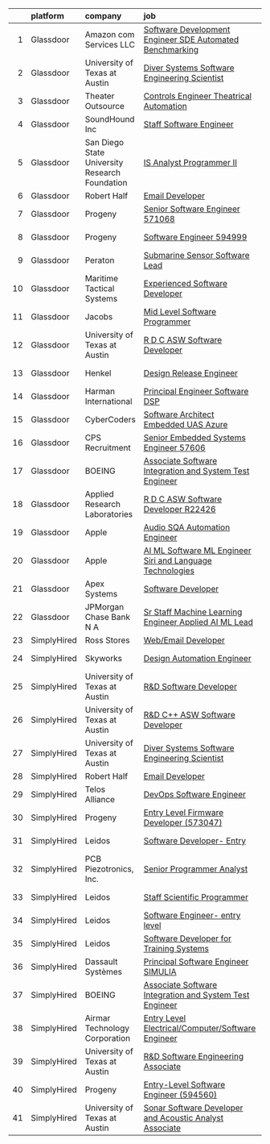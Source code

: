 

|    | platform    | company                                        | job                                                                                                                                                                                                                                                                                                                                                                                                                                                                                                                                                                                                                                                                                                                                                                                                                                                                                                                                                                                                                                                                                                                                                                                                                                                                                                                                                                                                                                                                                                                                                  | update_time   | location            |
|---:|:------------|:-----------------------------------------------|:-----------------------------------------------------------------------------------------------------------------------------------------------------------------------------------------------------------------------------------------------------------------------------------------------------------------------------------------------------------------------------------------------------------------------------------------------------------------------------------------------------------------------------------------------------------------------------------------------------------------------------------------------------------------------------------------------------------------------------------------------------------------------------------------------------------------------------------------------------------------------------------------------------------------------------------------------------------------------------------------------------------------------------------------------------------------------------------------------------------------------------------------------------------------------------------------------------------------------------------------------------------------------------------------------------------------------------------------------------------------------------------------------------------------------------------------------------------------------------------------------------------------------------------------------------|:--------------|:--------------------|
|  1 | Glassdoor   | Amazon com Services LLC                        | [Software Development Engineer  SDE  Automated Benchmarking](https://www.glassdoor.com/partner/jobListing.htm?pos=115&ao=1136043&s=58&guid=000001835ef65dc7831810ec49577192&src=GD_JOB_AD&t=SR&vt=w&cs=1_03bb557d&cb=1663745548226&jobListingId=1008144113447&jrtk=3-0-1gdffcnl8jihe801-1gdffcnlqjcbm800-93604167f71390ef-)                                                                                                                                                                                                                                                                                                                                                                                                                                                                                                                                                                                                                                                                                                                                                                                                                                                                                                                                                                                                                                                                                                                                                                                                                          | 4d            | Seattle, WA         |
|  2 | Glassdoor   | University of Texas at Austin                  | [Diver Systems Software Engineering Scientist](https://www.glassdoor.com/partner/jobListing.htm?pos=111&ao=1136043&s=58&guid=000001835ef65dc7831810ec49577192&src=GD_JOB_AD&t=SR&vt=w&cs=1_0b936cd5&cb=1663745548226&jobListingId=1008134570966&jrtk=3-0-1gdffcnl8jihe801-1gdffcnlqjcbm800-b68ce17203cedfa0-)                                                                                                                                                                                                                                                                                                                                                                                                                                                                                                                                                                                                                                                                                                                                                                                                                                                                                                                                                                                                                                                                                                                                                                                                                                        | 8d            | Austin, TX          |
|  3 | Glassdoor   | Theater Outsource                              | [Controls Engineer   Theatrical Automation](https://www.glassdoor.com/partner/jobListing.htm?pos=116&ao=1136043&s=58&guid=000001835ef65dc7831810ec49577192&src=GD_JOB_AD&t=SR&vt=w&ea=1&cs=1_015a496c&cb=1663745548226&jobListingId=1008149531471&jrtk=3-0-1gdffcnl8jihe801-1gdffcnlqjcbm800-67f7b1ecdf14d1e3-)                                                                                                                                                                                                                                                                                                                                                                                                                                                                                                                                                                                                                                                                                                                                                                                                                                                                                                                                                                                                                                                                                                                                                                                                                                      | 1d            | Syracuse, NY        |
|  4 | Glassdoor   | SoundHound Inc                                 | [Staff Software Engineer](https://www.glassdoor.com/partner/jobListing.htm?pos=114&ao=1136043&s=58&guid=000001835ef65dc7831810ec49577192&src=GD_JOB_AD&t=SR&vt=w&ea=1&cs=1_b6d7c609&cb=1663745548226&jobListingId=1008130047195&jrtk=3-0-1gdffcnl8jihe801-1gdffcnlqjcbm800-3428b7ce9c956431-)                                                                                                                                                                                                                                                                                                                                                                                                                                                                                                                                                                                                                                                                                                                                                                                                                                                                                                                                                                                                                                                                                                                                                                                                                                                        | 11d           | Santa Clara, CA     |
|  5 | Glassdoor   | San Diego State University Research Foundation | [IS Analyst Programmer II](https://www.glassdoor.com/partner/jobListing.htm?pos=117&ao=1136043&s=58&guid=000001835ef65dc7831810ec49577192&src=GD_JOB_AD&t=SR&vt=w&cs=1_b1966ed5&cb=1663745548226&jobListingId=1008150424630&jrtk=3-0-1gdffcnl8jihe801-1gdffcnlqjcbm800-f3dab425f644b186-)                                                                                                                                                                                                                                                                                                                                                                                                                                                                                                                                                                                                                                                                                                                                                                                                                                                                                                                                                                                                                                                                                                                                                                                                                                                            | 24h           | San Diego, CA       |
|  6 | Glassdoor   | Robert Half                                    | [Email Developer](https://www.glassdoor.com/partner/jobListing.htm?pos=103&ao=1110586&s=58&guid=000001835ef65dc7831810ec49577192&src=GD_JOB_AD&t=SR&vt=w&ea=1&cs=1_124ca66e&cb=1663745548224&jobListingId=1008145675095&cpc=6FC5BA77C9A4CD78&jrtk=3-0-1gdffcnl8jihe801-1gdffcnlqjcbm800-1d30b377a342ae9d--6NYlbfkN0CpzDdaQkua3np5pkmj49lKioZwmwxQ-yx5plwbYmV_MzWNBoPgCjn5bOtxNwC6GJ4nMXlh70SbCFcICXIgnZkuA1M2Q3cbZxvyy2idv8eL8hhk9lI80DRwFm1NMXGvI86YHjJOPaVV2F-OE7mVDddpF962aw6WMRMYnU2tZV44lSwwG1i4aejl7F6k0hM_UKudqKwWhDvxHE20f0naDvq1c2CX3BaHo_g6IMo1DwR4GwPlvtLo4aggaKBl7WPRKQvtMpZkrnFi1nAeK8kY_8jU65eLSMAgARJCwHejcBS0AGyoQUu0mM1lXERqDDHXSxk_QT1ZbdlUMjKsOOnkIu0BERXl5T6UrGlYIgjlONB7QldhiavHOCFt8LXu2M7lL_lGjcb6xqf_8fpWAq8e4oCylPD5fA5zSNBaBOxVz4mtPE8QZ0HqE6PyyXHiZb2ixX4W00tvcuSQ9fDGO2kJgaecpupqAj0l49kmRzcOuthPlk-PstcfUm3f94l-TsiizdQpkYHxAK9mX685Et2O9aMuV9FfmmeGr8UFoi_BenunXscemDuPXCTg)                                                                                                                                                                                                                                                                                                                                                                                                                                                                                                                                                                                                                                           | 4d            | Denver, CO          |
|  7 | Glassdoor   | Progeny                                        | [Senior Software Engineer   571068 ](https://www.glassdoor.com/partner/jobListing.htm?pos=122&ao=1136043&s=58&guid=000001835ef65dc7831810ec49577192&src=GD_JOB_AD&t=SR&vt=w&cs=1_f18ebb17&cb=1663745548226&jobListingId=1008146023366&jrtk=3-0-1gdffcnl8jihe801-1gdffcnlqjcbm800-f0fd6c0004d9c04e-)                                                                                                                                                                                                                                                                                                                                                                                                                                                                                                                                                                                                                                                                                                                                                                                                                                                                                                                                                                                                                                                                                                                                                                                                                                                  | 4d            | Canonsburg, PA      |
|  8 | Glassdoor   | Progeny                                        | [Software Engineer  594999 ](https://www.glassdoor.com/partner/jobListing.htm?pos=120&ao=1136043&s=58&guid=000001835ef65dc7831810ec49577192&src=GD_JOB_AD&t=SR&vt=w&cs=1_fe8ea63b&cb=1663745548226&jobListingId=1008134031369&jrtk=3-0-1gdffcnl8jihe801-1gdffcnlqjcbm800-6d016ac3371836b7-)                                                                                                                                                                                                                                                                                                                                                                                                                                                                                                                                                                                                                                                                                                                                                                                                                                                                                                                                                                                                                                                                                                                                                                                                                                                          | 8d            | Manassas, VA        |
|  9 | Glassdoor   | Peraton                                        | [Submarine Sensor Software Lead](https://www.glassdoor.com/partner/jobListing.htm?pos=104&ao=1110586&s=58&guid=000001835ef65dc7831810ec49577192&src=GD_JOB_AD&t=SR&vt=w&cs=1_9cf2ba65&cb=1663745548225&jobListingId=1008144586565&cpc=654405A9B1E0A9F5&jrtk=3-0-1gdffcnl8jihe801-1gdffcnlqjcbm800-4afa93ddc6898331--6NYlbfkN0Cx7R8OmodZU4Ze4hnUhR0Myw3_voyDLMHXumN7ynSuTrXceT3foN28OOGtcbbQ_77U7UNRulVcOgY5cRqu16E8VPqAsrwK8dH0pQCty9r3ePSUYTt8vjujt1CcL04ykdF9Je4qwDuIFdjKBWuQzhLl644CleAu7B0TjFkf8HTu0IVAgCw4uVqUH_F10sza1TYjHbT9-3NPQlgoWpdw-OnxgJfW6NCbqDIn7UfcNgWLqOOxkoRS0wxDZVojGXc3xvwHIlnNi5GwGxFecgT1m4StshdTSKbJgUInyl-ogw3v_hs45xOq4r-tdRCjBeZyhA-kqY1lxD3BvZnby2trPnHPWvrZC69qDTQoutVAKS5KqwckjjBlaToy-6afnzdKmOyOUdnJ9FebdeVWP_g00lvk33H-qclKlRXoK-9Qy2sSMREMWl7SjpLI2qoSLHb5Hd6_wWN7jJhpoZOjuhEkpt14WEm3QPKb_59bmnrKxyQTy75GCsS4N6n93EGrLfiokJXYuFbylqaCXBi-L53fBl3ckjQ-xAQlPV64V5QYVFX4ediLQwyaFQ8mQBtyqx408oYySaw5A700-ccLypKcjMwBQOjXjjlfsJxV7evWyCZjVcfUAq5NXarK3XNvB_dfROQNsX7Y28WiA_q9cdNtMdHL2sFM8AyaHOfh4roXXRH2eHCbIZORmzm38l5edqhhHK_SyM8KWusgyRSkNs2rRoSz6fiPGVYhrt9BgBcr3WSAEwyeR6DoLlPaJUX3O4x3oXWEelfr4CdwItpfmkNWsua-Pi7iDFlDM9Q0EdtJrncEbc2dCzUcHSDV21B_BcYfMkabHbPC5elxHsX2er3oRJOPJGghANDUxu-6Uail2mZVApR1_RvusaXaW9UGS20jzfwB-Fnx7fhEgFAeW3mCGiIvAoOxf3YlNmIecZsHHuBTdaWdTQ1XXBNKnYfM12RELxRHnLWE1HoqyrUT5It92NePiKCZE9JTjD6hFl12tp2VKLtYqa2nQbWXg6pDWBnISlZmd59ZmE8leAn2-vFvT0ia70JtmC3dBiIb_Nd_VprwHS3yTG5I9qkQ26omupIDbvd_8uY06A5_8OuJa729Km5cA9uwKFU8PhEyd_XfrJpwXczUBoPwc3DX0Bx7DlygwAXVmcCtRHProZj9lBj7_sNk) | 4d            | Bethesda, MD        |
| 10 | Glassdoor   | Maritime Tactical Systems                      | [Experienced Software Developer](https://www.glassdoor.com/partner/jobListing.htm?pos=101&ao=1110586&s=58&guid=000001835ef65dc7831810ec49577192&src=GD_JOB_AD&t=SR&vt=w&ea=1&cs=1_8179ea6d&cb=1663745548224&jobListingId=1008149197652&cpc=9FFE37255B2C047E&jrtk=3-0-1gdffcnl8jihe801-1gdffcnlqjcbm800-81bb24394b5abab6--6NYlbfkN0AtR68e5gWpPxoovZgA7Udo-dcymoK0NpHFMpIgh7LYzw56sJYO5BCaP-bqJbaXFb_-ej51BS-QNSIWQaRzNmG2_RvMR4LiDIjiWnQ0kaTCf_kylRMyRIsBM2wpIDBlBWIhyaDEsQtPzD_cB10uLc6yBP3cPpsqVA5vTZpkP-AhwayiN2eDEH1kNS-S8pAfwLLOaocv9P_WavJ_qVorznlNxQHKsQP7E63qMGb_ZnMysNknvRSRIY-TxPS16t9mvtAgdDlJ_hZUh9JcxdabA1W1W5o0pAQ0ynQiahVxcsEGgmwTVu8wtxOEwuui-Xec2rPJoYhzbthr6Y73Rb2IlgirgXRAJDNfXqnI1kBsH68Ck4bAP0OHgv4cOaUhq8W-JHpUyzs7BulGHadtu_GrnmzmhwF6z5Pb8VzyXBKFtXxMHnvNIp4jY1ii0vfytjeRRfK3enFUlFgIqp7y99C2LvthdL3Ia2E_rcJKUEH9e0arJXHd4DSfruybapml1_NC_lpCHD2D_vAFunjghOo2eabj)                                                                                                                                                                                                                                                                                                                                                                                                                                                                                                                                                                                                                                                            | 1d            | Melbourne, FL       |
| 11 | Glassdoor   | Jacobs                                         | [Mid Level Software Programmer](https://www.glassdoor.com/partner/jobListing.htm?pos=121&ao=1136043&s=58&guid=000001835ef65dc7831810ec49577192&src=GD_JOB_AD&t=SR&vt=w&cs=1_19abaa11&cb=1663745548226&jobListingId=1008128557334&jrtk=3-0-1gdffcnl8jihe801-1gdffcnlqjcbm800-0af984db1dd2315d-)                                                                                                                                                                                                                                                                                                                                                                                                                                                                                                                                                                                                                                                                                                                                                                                                                                                                                                                                                                                                                                                                                                                                                                                                                                                       | 11d           | Bingham Farms, MI   |
| 12 | Glassdoor   | University of Texas at Austin                  | [R D C   ASW Software Developer](https://www.glassdoor.com/partner/jobListing.htm?pos=110&ao=1136043&s=58&guid=000001835ef65dc7831810ec49577192&src=GD_JOB_AD&t=SR&vt=w&cs=1_c462b1c7&cb=1663745548226&jobListingId=1008134571094&jrtk=3-0-1gdffcnl8jihe801-1gdffcnlqjcbm800-505db6517f58eced-)                                                                                                                                                                                                                                                                                                                                                                                                                                                                                                                                                                                                                                                                                                                                                                                                                                                                                                                                                                                                                                                                                                                                                                                                                                                      | 8d            | Austin, TX          |
| 13 | Glassdoor   | Henkel                                         | [Design   Release Engineer](https://www.glassdoor.com/partner/jobListing.htm?pos=105&ao=1110586&s=58&guid=000001835ef65dc7831810ec49577192&src=GD_JOB_AD&t=SR&vt=w&cs=1_98e3a924&cb=1663745548225&jobListingId=1008129968269&cpc=654405A9B1E0A9F5&jrtk=3-0-1gdffcnl8jihe801-1gdffcnlqjcbm800-dd6aa8f583606936--6NYlbfkN0Bnb2JtfZ4AEsMA1Pu2i33F7qA_ifajj7vsPj00nFwV5oJ5S38d4YJev97vL1XpAk697PcgHYCrOvaQ3Dld0Ehq3dDuTjOxMQELFMqHYyzv8g-iyjePoYaXQPojbGhFNqwV1qsbWNqeA7M6FV-OtylbeTOenxbAa9MXgTQTS5a_7jf0Lvd4ZhSRlgInXfbCYu-3_ow_-ZWkEroBYDeykZSfFMmpIincXL_Ulx_Rq_IrHVIXCGGwo0K954_4K0ln7DYw-u2ikOjis4bSbSHvCJ79G0UdrRWHNdqIltlHwvXq_YTFCRROXLusTH2upSRwdOkkCja1kplSwLsZJNB8O6zQsfT-8fhaFI5Bf9ygkQ1B096_rfqaNN1X2IvU2T4UG2d0jezkY9Er9uy6SsjHsMVPxEhJVA3eotUdsvnQPepHESHBh-w3iHvb4-N5pmbWISUaX3coo61xVdOAullYZs9AQMr2wr0ct2Lw4vX2CUTpYg2ChLy76fGlzNpO3eUMNEpOCzhj-1hmszxmawu2Bongx12wQRThlXz5NZzDLzGROg%3D%3D)                                                                                                                                                                                                                                                                                                                                                                                                                                                                                                                                                                                                                                          | 11d           | Madison Heights, MI |
| 14 | Glassdoor   | Harman International                           | [Principal Engineer  Software DSP](https://www.glassdoor.com/partner/jobListing.htm?pos=118&ao=1136043&s=58&guid=000001835ef65dc7831810ec49577192&src=GD_JOB_AD&t=SR&vt=w&cs=1_5c743cde&cb=1663745548226&jobListingId=1008126856852&jrtk=3-0-1gdffcnl8jihe801-1gdffcnlqjcbm800-555e2380c94f309b-)                                                                                                                                                                                                                                                                                                                                                                                                                                                                                                                                                                                                                                                                                                                                                                                                                                                                                                                                                                                                                                                                                                                                                                                                                                                    | 12d           | Novi, MI            |
| 15 | Glassdoor   | CyberCoders                                    | [Software Architect  Embedded UAS  Azure ](https://www.glassdoor.com/partner/jobListing.htm?pos=108&ao=1110586&s=58&guid=000001835ef65dc7831810ec49577192&src=GD_JOB_AD&t=SR&vt=w&ea=1&cs=1_78d7fbe8&cb=1663745548226&jobListingId=1008152464671&cpc=8795CF9063CD573D&jrtk=3-0-1gdffcnl8jihe801-1gdffcnlqjcbm800-2b4e161422a261f6--6NYlbfkN0CpFJQzrgRR8WqXWK1qKKEqALWJw739KlKqr2H-MSI4eoBlI4EFrmor2FYZMP3muM3oVLaOs4f3sOzq0npVdBLXadVU0r5VpHRZ8Kt5J3xmm2PUmnrfjVW3sUJVo5WdzO7IC3ShFHfywVhmoXdFmZ2AgpUTy2zM3KHH-z7t6CTqcm9ITT6UZOZbJG_81nG8A2af6mnKEkGhi0hiKCFOqamAYTt1_x8eUjVAtbVWbM-OcwMdJVXLFPgdUbkTPMqvWKPi62JxHK1s_Y0BvzSi8OdzrTRu-OYGIQL0uBcnrXeFm6NMRD0M4NKxjs9B65M_7ISEXaqNXhI9Ozb3cDArICBZaOa17I6uLc524YaXsj657aNkbFdRRRdHB69EwLgxu5zrh9VGlPFPs6m6Unpjsf8kYWOkXrBwugEtutRi7ctgshjQlsK0waPgm4tpvhd7K285OHVfzQjmuixEFci-rWXK-PR9f_c5RIZj2tU3Bb0LNYBLc9bXBuZYjMqiqE8f-qoyWa8sKPHa917C1DmOg6UhtVgdFQYXcHvgvY0VykmSTZcdRXexDkA7qeAQTpOD2IIo0_RFWwI-iyxju7PxS251PzsL02CYF_-G9RPqiDE9ld8dDCbw6kHQB0S9DHfxMQPclTIqBLzJXLbd9SlJXQ-pi6AQCly5wp_fp_5rb9f_J3oh20lf-erWnuVDx3JyWkWS26Qx4PI3WHLGjA4BGXEL5VXvHXG8T6O85s5M4XMvLe3lek8MXgntW_SuseGcVCtf0xp58t2tVYag_3WR_bGk9zCI53rtIpVD9gJ3cMSG_dgvx5vHFLptSLVcju31Mb3d607QCPVBbTMFFQZ_MFnmMIyI1fZNGEwc5o62dA_bpdGyMx1tnhLMKKMORojpCKQDgjw4x7pJR0mf0GbbgVdTlQut2CzzPtxp4RB1ByoFvpfrQzC9ZM5V2LfQLJx0OD9qMdyZE93Ok5l7vSshfigenCQNtazDdrc-fAhr5qWP2xBlOYYEZ5a7RaA6I_WqPl_Evyqy0p4ORw%3D%3D)                                                                                                                      | 24h           | Long Beach, CA      |
| 16 | Glassdoor   | CPS Recruitment                                | [Senior Embedded Systems Engineer   57606](https://www.glassdoor.com/partner/jobListing.htm?pos=107&ao=1110586&s=58&guid=000001835ef65dc7831810ec49577192&src=GD_JOB_AD&t=SR&vt=w&ea=1&cs=1_e15428f5&cb=1663745548225&jobListingId=1008149801340&cpc=32EE424DE2B657EB&jrtk=3-0-1gdffcnl8jihe801-1gdffcnlqjcbm800-25d289ac05a5d6dc--6NYlbfkN0DgoHcTH3ZibdXDbE1VvvRa3XowIWs6m5qI-FjqauRle3m8kONFkUSrxT8FSUKqy7Wz-Yvsv1ZwG-CRYWe2HD_Zj7HHQ35gSPtmpbvQZ2wvcmhZMYWoyoBbKqHtn7iGJQ2P4WjRqktvfyQ4_R1_sunaqWeABn2kQYifpHUGlHloik6OyvtF3IUkiyj4LsbgG3SzRCk_t7m3pEX_3gXo8lqsIU_Mv-04812FB977lTbIyJDG19x-ml3g_wMN9Hj7Tkk1sIaRY8F9MktZVTX0oZWXXT4ExUucteQSIRDRRewxm3J-NRNIMbN6IK-ozGJ7-lQi4aYupRsv61T0HjKYGt9xxuipuWUIv9rkWYYcNCzsLXT3HGicIDDRBXm7WihJNj5g0jzwRsrJmYsa2lC2MlcSybSXPKCqj_VQft7x7Ywf7A_-YHrx19McI1WYqwLkgvl9yUPh-qaI4d8Z-_7UsLqf-2S0najZJzz14vBkyqA0Wg%3D%3D)                                                                                                                                                                                                                                                                                                                                                                                                                                                                                                                                                                                                                                                                                      | 1d            | Amherst, NY         |
| 17 | Glassdoor   | BOEING                                         | [Associate Software Integration and System Test Engineer](https://www.glassdoor.com/partner/jobListing.htm?pos=102&ao=1110586&s=58&guid=000001835ef65dc7831810ec49577192&src=GD_JOB_AD&t=SR&vt=w&cs=1_5dca3a2c&cb=1663745548224&jobListingId=1008148917198&cpc=5FEB1BEB8E14EF52&jrtk=3-0-1gdffcnl8jihe801-1gdffcnlqjcbm800-c08b1ebfa10ace84--6NYlbfkN0BddK4H-tsabPiX3BvkwhvbvP4OkLNzlRX6egXJy9Hb11ERhvpR4KXHiogI9i6BJrm0d40Aj3k0NuBVlrnQRDQdbH71mcj39yvDRs_kg8YOHczMAzeAtk4pecqowxlIFB5I_WCB_6Af8zZ9PZ9aQmgYvwIQGUI4abcONbxvFDNEjukPmuqyaNCnmhmWiH4AJxTAi6qrUkQRgHPGPHgex592s2eJYASi9YqEq7jrCsz4r4t78tACQUARiQ58zCh2brA6Wr0B7d7DUIJHUjQWUNa13ticwf4K9GT2uhbCrwaz68QfJ4y2ic0tz92HcYXycwLs45IlZTTiKVR4wMRT1SEyPq4DlzvVwF5BTtm1P0Tf6LqNjEtLKlyPpmUMSrcoGDc8iOWnM563W5zqDRwXNdpPrWfbGxSBHU3I5uR2_8dwEzmXOM6my_WhHefu-irQ62OLWvA4MeE17A%3D%3D)                                                                                                                                                                                                                                                                                                                                                                                                                                                                                                                                                                                                                                                                                                            | 1d            | Kent, WA            |
| 18 | Glassdoor   | Applied Research Laboratories                  | [R D C   ASW Software Developer R22426](https://www.glassdoor.com/partner/jobListing.htm?pos=112&ao=1136043&s=58&guid=000001835ef65dc7831810ec49577192&src=GD_JOB_AD&t=SR&vt=w&ea=1&cs=1_f8b6616a&cb=1663745548226&jobListingId=1008134873870&jrtk=3-0-1gdffcnl8jihe801-1gdffcnlqjcbm800-9e99523256cc7a65-)                                                                                                                                                                                                                                                                                                                                                                                                                                                                                                                                                                                                                                                                                                                                                                                                                                                                                                                                                                                                                                                                                                                                                                                                                                          | 8d            | Austin, TX          |
| 19 | Glassdoor   | Apple                                          | [Audio SQA Automation Engineer](https://www.glassdoor.com/partner/jobListing.htm?pos=113&ao=1136043&s=58&guid=000001835ef65dc7831810ec49577192&src=GD_JOB_AD&t=SR&vt=w&cs=1_9c75b64a&cb=1663745548226&jobListingId=1008146904400&jrtk=3-0-1gdffcnl8jihe801-1gdffcnlqjcbm800-2883d3b1dd5e8401-)                                                                                                                                                                                                                                                                                                                                                                                                                                                                                                                                                                                                                                                                                                                                                                                                                                                                                                                                                                                                                                                                                                                                                                                                                                                       | 3d            | Cupertino, CA       |
| 20 | Glassdoor   | Apple                                          | [AI ML   Software  ML  Engineer  Siri and Language Technologies](https://www.glassdoor.com/partner/jobListing.htm?pos=109&ao=1136043&s=58&guid=000001835ef65dc7831810ec49577192&src=GD_JOB_AD&t=SR&vt=w&cs=1_42d13944&cb=1663745548225&jobListingId=1008146904371&jrtk=3-0-1gdffcnl8jihe801-1gdffcnlqjcbm800-c37c15d6316a917e-)                                                                                                                                                                                                                                                                                                                                                                                                                                                                                                                                                                                                                                                                                                                                                                                                                                                                                                                                                                                                                                                                                                                                                                                                                      | 3d            | Cambridge, MA       |
| 21 | Glassdoor   | Apex Systems                                   | [Software Developer](https://www.glassdoor.com/partner/jobListing.htm?pos=106&ao=1110586&s=58&guid=000001835ef65dc7831810ec49577192&src=GD_JOB_AD&t=SR&vt=w&ea=1&cs=1_8bac2686&cb=1663745548225&jobListingId=1008143341273&cpc=8795CF9063CD573D&jrtk=3-0-1gdffcnl8jihe801-1gdffcnlqjcbm800-28844eac39369d01--6NYlbfkN0DqWjE27Bj7wQp7zwejGyju2OyxUuq4SEucXSyN07WCWejYvQmJsgF2DYF8Y-TYieAFOYR7mwoVX3UFdAgmeb2F2B3opQw2wHm_zyLHmy4TCBnCgpLmuLRoHVj1p-weLc43NmWqS76UxEsRtpvNfmgjelNHp-FkrimqmxUiFI9vr882Cj15v_KT5syHujiRrebD6h8nvuVKcl-HL9cpb1KILkFI7XQBbGn-WLQ65BzcvmR54a0tsDGtDvnn63rce5UEoXBsqMBU1P-d6V4rLNnCGK3kJVn8zy2ov8ZrFeYWn2bI1pXUJj95ERT2ToOzcz1SQkr3o0YuxXqEgIU0jv5h6iE5XUUrx3Y0N8Bf9wHFyAn_1nanlgo9LqNbzR39AwWu9k5xgDnk5wmen7QixFPFc9cmxlxwDndbm0ynzu-aqPqQ_Z38xgA9Troli24Zxky5wJ6P-Of8Y-gYxnXlxY2HVU5RlMBMTzhzCj6E3_0FEWiV_m7vpuO78FiqssjNQhR5kxEUuTKGh3wad19II32V2SmKXkuCtyUe9hXQfDXBFJ0quVEgSupslIqkSXYVBvmO9Vu8TEZD6o0vl_00U8Dk6y-ZB7gTv6WmDEFPSm5Zr5rz1nn4Huo6MhkQ--JSt1t34xuhjJKqiQ%3D%3D)                                                                                                                                                                                                                                                                                                                                                                                                                                                                                                                                            | 5d            | Bethesda, MD        |
| 22 | Glassdoor   | JPMorgan Chase Bank  N A                       | [Sr  Staff Machine Learning Engineer   Applied AI ML Lead](https://www.glassdoor.com/partner/jobListing.htm?pos=119&ao=1136043&s=58&guid=000001835ef65dc7831810ec49577192&src=GD_JOB_AD&t=SR&vt=w&cs=1_b2c8ad69&cb=1663745548226&jobListingId=1008135419592&jrtk=3-0-1gdffcnl8jihe801-1gdffcnlqjcbm800-c192268a470b92e3-)                                                                                                                                                                                                                                                                                                                                                                                                                                                                                                                                                                                                                                                                                                                                                                                                                                                                                                                                                                                                                                                                                                                                                                                                                            | 8d            | Palo Alto, CA       |
| 23 | SimplyHired | Ross Stores                                    | [Web/Email Developer](https://www.simplyhired.com/job/iapHcCXyBAwSCQxFgqTzcH6pCeCWlT5U6RhkIjo60dultz2bPETatw?q=acoustic+developer)                                                                                                                                                                                                                                                                                                                                                                                                                                                                                                                                                                                                                                                                                                                                                                                                                                                                                                                                                                                                                                                                                                                                                                                                                                                                                                                                                                                                                   | Recently      | Dublin, CA          |
| 24 | SimplyHired | Skyworks                                       | [Design Automation Engineer](https://www.simplyhired.com/job/GMzk5upUbz1qF-SBrkSsFLsiN5caOM8v4mIg5O0FWal4rG395wgOhA?q=acoustic+developer)                                                                                                                                                                                                                                                                                                                                                                                                                                                                                                                                                                                                                                                                                                                                                                                                                                                                                                                                                                                                                                                                                                                                                                                                                                                                                                                                                                                                            | Recently      | Beaverton, OR       |
| 25 | SimplyHired | University of Texas at Austin                  | [R&D Software Developer](https://www.simplyhired.com/job/vqHuy_oZJgXYZ1HSMIdDPj22ukbWjaDArX3G_rEkMwPmFtnM5JtubQ?q=acoustic+developer)                                                                                                                                                                                                                                                                                                                                                                                                                                                                                                                                                                                                                                                                                                                                                                                                                                                                                                                                                                                                                                                                                                                                                                                                                                                                                                                                                                                                                | Recently      | Austin, TX          |
| 26 | SimplyHired | University of Texas at Austin                  | [R&D C++ ASW Software Developer](https://www.simplyhired.com/job/pEQni4i9pOYw9IXH3I-IIZgzh2BAMODia4K5kiQKcErX1n4dTTq5gQ?q=acoustic+developer)                                                                                                                                                                                                                                                                                                                                                                                                                                                                                                                                                                                                                                                                                                                                                                                                                                                                                                                                                                                                                                                                                                                                                                                                                                                                                                                                                                                                        | 8d            | Austin, TX          |
| 27 | SimplyHired | University of Texas at Austin                  | [Diver Systems Software Engineering Scientist](https://www.simplyhired.com/job/ET8ZLLB_7pra6pjLTPLb0yVmyw6W3IqweeuAVgqdGyx8X5ZscSNBHQ?q=acoustic+developer)                                                                                                                                                                                                                                                                                                                                                                                                                                                                                                                                                                                                                                                                                                                                                                                                                                                                                                                                                                                                                                                                                                                                                                                                                                                                                                                                                                                          | 8d            | Austin, TX          |
| 28 | SimplyHired | Robert Half                                    | [Email Developer](https://www.simplyhired.com/job/BVIgBJgCpxv-cFy0d_7E9Pz7QxiyU_8mBeDOWeRs5Ka68IK6Es0Vsw?q=acoustic+developer)                                                                                                                                                                                                                                                                                                                                                                                                                                                                                                                                                                                                                                                                                                                                                                                                                                                                                                                                                                                                                                                                                                                                                                                                                                                                                                                                                                                                                       | 4d            | Denver, CO          |
| 29 | SimplyHired | Telos Alliance                                 | [DevOps Software Engineer](https://www.simplyhired.com/job/60pzz4L5D8jyQznk7xCHuh-sXpm8UKepKgOSUU5hK41ghLTOS_rCAA?q=acoustic+developer)                                                                                                                                                                                                                                                                                                                                                                                                                                                                                                                                                                                                                                                                                                                                                                                                                                                                                                                                                                                                                                                                                                                                                                                                                                                                                                                                                                                                              | Recently      | United States       |
| 30 | SimplyHired | Progeny                                        | [Entry Level Firmware Developer (573047)](https://www.simplyhired.com/job/8VbYTCxiS9k3bMRrSS3g3GK0UcdpspeLcZsjgXRSWAkaA9EcHRZQ5w?q=acoustic+developer)                                                                                                                                                                                                                                                                                                                                                                                                                                                                                                                                                                                                                                                                                                                                                                                                                                                                                                                                                                                                                                                                                                                                                                                                                                                                                                                                                                                               | Recently      | Manassas, VA        |
| 31 | SimplyHired | Leidos                                         | [Software Developer- Entry](https://www.simplyhired.com/job/OMt6vZk5JeJAtZd3_3AKdJWbvrBfdKa6bpt0Tl_hJw-ZvKWKZccq1Q?q=acoustic+developer)                                                                                                                                                                                                                                                                                                                                                                                                                                                                                                                                                                                                                                                                                                                                                                                                                                                                                                                                                                                                                                                                                                                                                                                                                                                                                                                                                                                                             | Recently      | Bethesda, MD        |
| 32 | SimplyHired | PCB Piezotronics, Inc.                         | [Senior Programmer Analyst](https://www.simplyhired.com/job/eQBYwWiHkxugufpP5RasTROUJ8GSCTQyB7il0JPt8M58snoQJ9LUjQ?q=acoustic+developer)                                                                                                                                                                                                                                                                                                                                                                                                                                                                                                                                                                                                                                                                                                                                                                                                                                                                                                                                                                                                                                                                                                                                                                                                                                                                                                                                                                                                             | Recently      | Depew, NY           |
| 33 | SimplyHired | Leidos                                         | [Staff Scientific Programmer](https://www.simplyhired.com/job/GNbhlB7-Uc2eQlyNGjE87jjN9fhs_0AC_FMmdKmdJzhKOfWyK-2yuA?q=acoustic+developer)                                                                                                                                                                                                                                                                                                                                                                                                                                                                                                                                                                                                                                                                                                                                                                                                                                                                                                                                                                                                                                                                                                                                                                                                                                                                                                                                                                                                           | Recently      | Bethesda, MD        |
| 34 | SimplyHired | Leidos                                         | [Software Engineer- entry level](https://www.simplyhired.com/job/Az5T0epSSCPR4XV7ajlOEo-A-9r5_k74JX5R6cCBLGfq_-y5m99KRg?q=acoustic+developer)                                                                                                                                                                                                                                                                                                                                                                                                                                                                                                                                                                                                                                                                                                                                                                                                                                                                                                                                                                                                                                                                                                                                                                                                                                                                                                                                                                                                        | Recently      | Bethesda, MD        |
| 35 | SimplyHired | Leidos                                         | [Software Developer for Training Systems](https://www.simplyhired.com/job/bkZMqLcMEW3WoKMF4vv5LTlDXVzHoXRsF35WIS_tZNhHme0iBV-Cow?q=acoustic+developer)                                                                                                                                                                                                                                                                                                                                                                                                                                                                                                                                                                                                                                                                                                                                                                                                                                                                                                                                                                                                                                                                                                                                                                                                                                                                                                                                                                                               | Recently      | Bethesda, MD        |
| 36 | SimplyHired | Dassault Systèmes                              | [Principal Software Engineer SIMULIA](https://www.simplyhired.com/job/EoyCNNBK4UDsF5Gx7YzyR7Q6olXn4fnrw8HCQt0MME2YG7Gjcx7NiA?q=acoustic+developer)                                                                                                                                                                                                                                                                                                                                                                                                                                                                                                                                                                                                                                                                                                                                                                                                                                                                                                                                                                                                                                                                                                                                                                                                                                                                                                                                                                                                   | Recently      | Waltham, MA         |
| 37 | SimplyHired | BOEING                                         | [Associate Software Integration and System Test Engineer](https://www.simplyhired.com/job/-ohyxf87CkBjHyO49R0LhChoreJfwxyHBoReOmjipYikDLCRZ8gNVg?q=acoustic+developer)                                                                                                                                                                                                                                                                                                                                                                                                                                                                                                                                                                                                                                                                                                                                                                                                                                                                                                                                                                                                                                                                                                                                                                                                                                                                                                                                                                               | 1d            | Kent, WA            |
| 38 | SimplyHired | Airmar Technology Corporation                  | [Entry Level Electrical/Computer/Software Engineer](https://www.simplyhired.com/job/z2fxVZM99vLfSzIS4Eq3YOhVwknu4HEQL9KGZzmxXvMPxeQugLC3TQ?q=acoustic+developer)                                                                                                                                                                                                                                                                                                                                                                                                                                                                                                                                                                                                                                                                                                                                                                                                                                                                                                                                                                                                                                                                                                                                                                                                                                                                                                                                                                                     | Recently      | Milford, NH         |
| 39 | SimplyHired | University of Texas at Austin                  | [R&D Software Engineering Associate](https://www.simplyhired.com/job/EBH9qDH0Ax58EtcS7HneCCVW4gYqLVAq9TnsfzRruRjBypKUE6-j8w?q=acoustic+developer)                                                                                                                                                                                                                                                                                                                                                                                                                                                                                                                                                                                                                                                                                                                                                                                                                                                                                                                                                                                                                                                                                                                                                                                                                                                                                                                                                                                                    | Recently      | Austin, TX          |
| 40 | SimplyHired | Progeny                                        | [Entry-Level Software Engineer (594560)](https://www.simplyhired.com/job/hFZ0kpPt7g7aOxFzPksAH7fahgRzX61kk6-Gsyoh-O4nQt0YXf5-Tg?q=acoustic+developer)                                                                                                                                                                                                                                                                                                                                                                                                                                                                                                                                                                                                                                                                                                                                                                                                                                                                                                                                                                                                                                                                                                                                                                                                                                                                                                                                                                                                | Recently      | Manassas, VA        |
| 41 | SimplyHired | University of Texas at Austin                  | [Sonar Software Developer and Acoustic Analyst Associate](https://www.simplyhired.com/job/G6MGPKPgcpavQ_-zy-lkoVJ1WVl1gKkEFvxcG1plaIkhkbEhWdhHOA?q=acoustic+developer)                                                                                                                                                                                                                                                                                                                                                                                                                                                                                                                                                                                                                                                                                                                                                                                                                                                                                                                                                                                                                                                                                                                                                                                                                                                                                                                                                                               | Recently      | Austin, TX          |